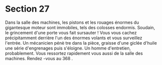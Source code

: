 # Section 27

Dans la salle des machines, les pistons et les rouages énormes du gigantesque moteur
sont immobiles, tels des colosses endormis. Soudain, le grincement d'une porte vous fait
sursauter ! Vous vous cachez précipitamment derrière l'un des énormes volants et vous
surveillez l'entrée. Un mécanicien pénè tre dans la pièce, graisse d'une giclée d'huile une
série d'engrenages puis s'éloigne. Un homme d'entretien, probablement. Vous ressortez
rapidement vous aussi de la salle des machines. Rendez -vous au  368 .